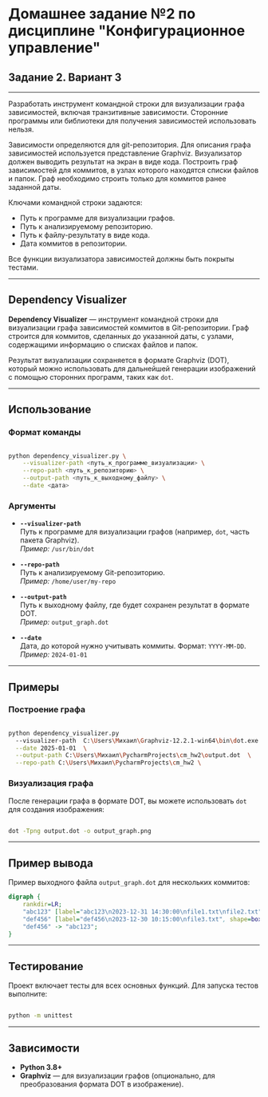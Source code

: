 # Домашнее задание №2 по дисциплине "Конфигурационное управление"

## Задание 2. Вариант 3

---

Разработать инструмент командной строки для визуализации 
графа зависимостей, включая транзитивные зависимости. 
Сторонние программы или библиотеки для получения зависимостей 
использовать нельзя.

Зависимости определяются для git-репозитория. Для описания графа 
зависимостей используется представление Graphviz. Визуализатор 
должен выводить результат на экран в виде кода.
Построить граф зависимостей для коммитов, в узлах которого 
находятся списки файлов и папок. Граф необходимо строить
только для коммитов ранее заданной даты.

Ключами командной строки задаются:
* Путь к программе для визуализации графов.
* Путь к анализируемому репозиторию.
* Путь к файлу-результату в виде кода.
* Дата коммитов в репозитории.

Все функции визуализатора зависимостей должны быть покрыты тестами.

---

## Dependency Visualizer  

**Dependency Visualizer** — инструмент командной строки для визуализации графа зависимостей коммитов в Git-репозитории. Граф строится для коммитов, сделанных до указанной даты, с узлами, содержащими информацию о списках файлов и папок.  

Результат визуализации сохраняется в формате Graphviz (DOT), который можно использовать для дальнейшей генерации изображений с помощью сторонних программ, таких как `dot`.

---

## Использование  

### Формат команды  
```bash

python dependency_visualizer.py \
    --visualizer-path <путь_к_программе_визуализации> \
    --repo-path <путь_к_репозиторию> \
    --output-path <путь_к_выходному_файлу> \
    --date <дата>
```

### Аргументы  
- **`--visualizer-path`**  
  Путь к программе для визуализации графов (например, `dot`, часть пакета Graphviz).  
  *Пример:* `/usr/bin/dot`  

- **`--repo-path`**  
  Путь к анализируемому Git-репозиторию.  
  *Пример:* `/home/user/my-repo`  

- **`--output-path`**  
  Путь к выходному файлу, где будет сохранен результат в формате DOT.  
  *Пример:* `output_graph.dot`  

- **`--date`**  
  Дата, до которой нужно учитывать коммиты. Формат: `YYYY-MM-DD`.  
  *Пример:* `2024-01-01`  

---

## Примеры  

### Построение графа  
```bash

python dependency_visualizer.py 
  --visualizer-path  C:\Users\Михаил\Graphviz-12.2.1-win64\bin\dot.exe \
  --date 2025-01-01  \
  --output-path C:\Users\Михаил\PycharmProjects\cm_hw2\output.dot  \
  --repo-path C:\Users\Михаил\PycharmProjects\cm_hw2 \

```

### Визуализация графа  
После генерации графа в формате DOT, вы можете использовать `dot` для создания изображения:  
```bash

dot -Tpng output.dot -o output_graph.png
```

---

## Пример вывода  

Пример выходного файла `output_graph.dot` для нескольких коммитов:  
```dot
digraph {
    rankdir=LR;
    "abc123" [label="abc123\n2023-12-31 14:30:00\nfile1.txt\nfile2.txt", shape=box];
    "def456" [label="def456\n2023-12-30 10:15:00\nfile3.txt", shape=box];
    "def456" -> "abc123";
}
```

---

## Тестирование  

Проект включает тесты для всех основных функций. Для запуска тестов выполните:  
```bash

python -m unittest
```

---

## Зависимости  

- **Python 3.8+**  
- **Graphviz** — для визуализации графов (опционально, для преобразования формата DOT в изображение).  

